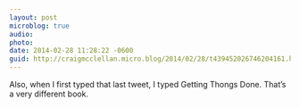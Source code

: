 ```yaml
---
layout: post
microblog: true
audio: 
photo: 
date: 2014-02-28 11:28:22 -0600
guid: http://craigmcclellan.micro.blog/2014/02/28/t439452026746204161.html
---
```

Also, when I first typed that last tweet, I typed Getting Thongs Done. That’s a very different book.
